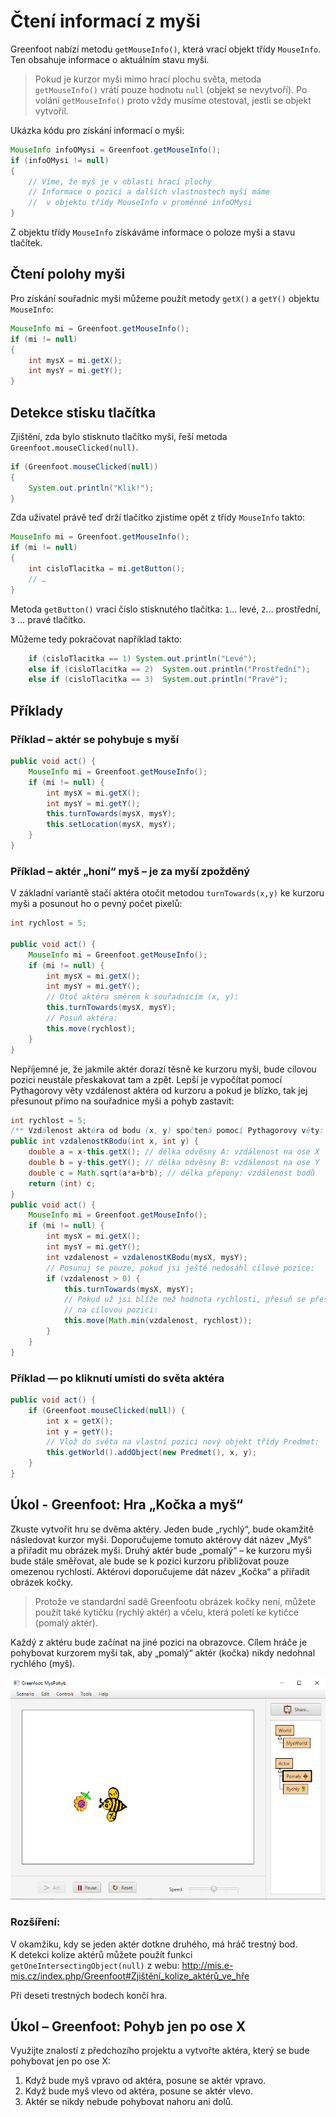 # Čtení informací z&nbsp;myši

Greenfoot nabízí metodu `getMouseInfo()`, která vrací objekt třídy `MouseInfo`. Ten obsahuje informace o&nbsp;aktuálním stavu myši. 

> Pokud je kurzor myši mimo hrací plochu světa, metoda `getMouseInfo()` vrátí pouze hodnotu `null` (objekt se nevytvoří). Po volání `getMouseInfo()` proto vždy musíme otestovat, jestli se objekt vytvořil.

Ukázka kódu pro získání informací o&nbsp;myši:

```java
MouseInfo infoOMysi = Greenfoot.getMouseInfo();
if (infoOMysi != null)
{
    // Víme, že myš je v oblasti hrací plochy
    // Informace o pozici a dalších vlastnostech myši máme
    //  v objektu třídy MouseInfo v proměnné infoOMysi
}
```

Z&nbsp;objektu třídy `MouseInfo` získáváme informace o&nbsp;poloze myši a stavu tlačítek.

## Čtení polohy myši
Pro získání souřadnic myši můžeme použít metody `getX()` a&nbsp;`getY()` objektu `MouseInfo`:

```java
MouseInfo mi = Greenfoot.getMouseInfo();
if (mi != null)
{
    int mysX = mi.getX();
    int mysY = mi.getY();
}
```

## Detekce stisku tlačítka

Zjištění, zda bylo stisknuto tlačítko myši, řeší metoda `Greenfoot.mouseClicked(null)`.

```java
if (Greenfoot.mouseClicked(null))
{
	System.out.println("Klik!");
}
```

Zda uživatel právě teď drží tlačítko zjistíme opět z&nbsp;třídy `MouseInfo` takto:

```java
MouseInfo mi = Greenfoot.getMouseInfo();
if (mi != null)
{
    int cisloTlacitka = mi.getButton();
    // …
}
```

Metoda `getButton()` vrací číslo stisknutého tlačítka: `1`… levé, `2`… prostřední, `3` … pravé tlačítko.

Můžeme tedy pokračovat například takto:

```java
    if (cisloTlacitka == 1) System.out.println("Levé");
    else if (cisloTlacitka == 2)  System.out.println("Prostřední");
    else if (cisloTlacitka == 3)  System.out.println("Pravé");
```

## Příklady

### Příklad – aktér se pohybuje s&nbsp;myší
```java
public void act() {
    MouseInfo mi = Greenfoot.getMouseInfo();
    if (mi != null) {
        int mysX = mi.getX();
        int mysY = mi.getY();
        this.turnTowards(mysX, mysY);
        this.setLocation(mysX, mysY);
    }
}
```

### Příklad – aktér „honí“ myš – je za myší zpožděný

V&nbsp;základní variantě stačí aktéra otočit metodou `turnTowards(x,y)` ke kurzoru myši a&nbsp;posunout ho o&nbsp;pevný počet pixelů:

```java
int rychlost = 5;

public void act() {
    MouseInfo mi = Greenfoot.getMouseInfo();
    if (mi != null) {
        int mysX = mi.getX();
        int mysY = mi.getY();
        // Otoč aktéra směrem k souřadnicím (x, y):
        this.turnTowards(mysX, mysY);
        // Posuň aktéra:
        this.move(rychlost);
    }
}
```

Nepříjemné je, že jakmile aktér dorazí těsně ke kurzoru myši, bude cílovou pozici neustále přeskakovat tam a&nbsp;zpět.
Lepší je vypočítat pomocí Pythagorovy věty vzdálenost aktéra od kurzoru a&nbsp;pokud je blízko, tak jej přesunout přímo na souřadnice myši 
a pohyb zastavit:

```java
int rychlost = 5;
/** Vzdálenost aktéra od bodu (x, y) spočtená pomocí Pythagorovy věty: */
public int vzdalenostKBodu(int x, int y) {
    double a = x-this.getX(); // délka odvěsny A: vzdálenost na ose X
    double b = y-this.getY(); // délka odvěsny B: vzdálenost na ose Y
    double c = Math.sqrt(a*a+b*b); // délka přepony: vzdálenost bodů
    return (int) c;
}
public void act() {
    MouseInfo mi = Greenfoot.getMouseInfo();
    if (mi != null) {
        int mysX = mi.getX();
        int mysY = mi.getY();
        int vzdalenost = vzdalenostKBodu(mysX, mysY);
        // Posunuj se pouze, pokud jsi ještě nedosáhl cílové pozice:
        if (vzdalenost > 0) {
            this.turnTowards(mysX, mysY);
            // Pokud už jsi blíže než hodnota rychlosti, přesuň se přesně
            // na cílovou pozici:
            this.move(Math.min(vzdalenost, rychlost));
        }
    }
}
```

### Příklad — po kliknutí umísti do světa aktéra

```java
public void act() {
    if (Greenfoot.mouseClicked(null)) {
        int x = getX();
        int y = getY();
        // Vlož do světa na vlastní pozici nový objekt třídy Predmet:
        this.getWorld().addObject(new Predmet(), x, y);
    }
}
```

## Úkol - Greenfoot: Hra „Kočka a myš“

Zkuste vytvořit hru se dvěma aktéry. Jeden bude „rychlý“, bude okamžitě následovat kurzor myši. Doporučujeme tomuto aktérovy dát název „Myš“ a&nbsp;přiřadit mu obrázek myši. Druhý aktér bude „pomalý“ – ke kurzoru myši bude stále směřovat, ale bude se k&nbsp;pozici kurzoru přibližovat pouze omezenou rychlostí. Aktérovi doporučujeme dát název „Kočka“ a&nbsp;přiřadit obrázek kočky.

> Protože ve standardní sadě Greenfootu obrázek kočky není, můžete použít také kytičku (rychlý aktér) a&nbsp;včelu, která poletí ke kytičce (pomalý aktér).

Každý z&nbsp;aktéru bude začínat na jiné pozici na obrazovce. Cílem hráče je pohybovat kurzorem myši tak, aby „pomalý“ aktér (kočka) nikdy nedohnal rychlého (myš).

![Hra „Kočka a&nbsp;myš“ (nebo „Kytička a&nbsp;včela“)](../img/hra_kocka-mys.png)

### Rozšíření:
V&nbsp;okamžiku, kdy se jeden aktér dotkne druhého, má hráč trestný bod. K&nbsp;detekci kolize aktérů můžete použít funkci `getOneIntersectingObject(null)` z&nbsp;webu:
http://mis.e-mis.cz/index.php/Greenfoot#Zjištění_kolize_aktérů_ve_hře

Při deseti trestných bodech končí hra.

## Úkol – Greenfoot: Pohyb jen po ose X

Využijte znalostí z&nbsp;předchozího projektu a&nbsp;vytvořte aktéra, který se bude pohybovat jen po ose X:

 1. Když bude myš vpravo od aktéra, posune se aktér vpravo.
 2. Když bude myš vlevo od aktéra, posune se aktér vlevo.
 3. Aktér se nikdy nebude pohybovat nahoru ani dolů.
